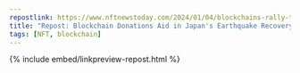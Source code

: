 ```yaml
---
repostlink: https://www.nftnewstoday.com/2024/01/04/blockchains-rally-to-support-japan-earthquake-recovery/
title: "Repost: Blockchain Donations Aid in Japan's Earthquake Recovery"
tags: [NFT, blockchain]
---
```


{% include embed/linkpreview-repost.html %}
